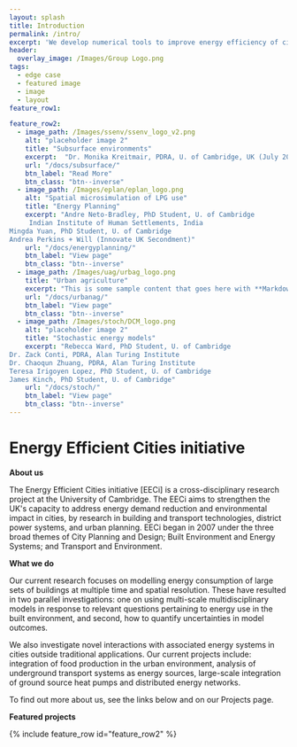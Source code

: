 ```yaml
---
layout: splash
title: Introduction
permalink: /intro/
excerpt: 'We develop numerical tools to improve energy efficiency of cities'
header:
  overlay_image: /Images/Group Logo.png
tags:
  - edge case
  - featured image
  - image
  - layout
feature_row1:

feature_row2:
  - image_path: /Images/ssenv/ssenv_logo_v2.png
    alt: "placeholder image 2"
    title: "Subsurface environments"
    excerpt:  "Dr. Monika Kreitmair, PDRA, U. of Cambridge, UK (July 2019) \n Dr. Nikolas Makasis, PDRA, U. of Cambridge, UK (May 2019) "
    url: "/docs/subsurface/"
    btn_label: "Read More"
    btn_class: "btn--inverse"
  - image_path: /Images/eplan/eplan_logo.png
    alt: "Spatial microsimulation of LPG use"
    title: "Energy Planning"
    excerpt: "Andre Neto-Bradley, PhD Student, U. of Cambridge
     Indian Institute of Human Settlements, India
Mingda Yuan, PhD Student, U. of Cambridge
Andrea Perkins + Will (Innovate UK Secondment)"
    url: "/docs/energyplanning/"
    btn_label: "View page"
    btn_class: "btn--inverse"
  - image_path: /Images/uag/urbag_logo.png
    title: "Urban agriculture"
    excerpt: "This is some sample content that goes here with **Markdown** formatting."
    url: "/docs/urbanag/"
    btn_label: "View page"
    btn_class: "btn--inverse"
  - image_path: /Images/stoch/DCM_logo.png
    alt: "placeholder image 2"
    title: "Stochastic energy models"
    excerpt: "Rebecca Ward, PhD Student, U. of Cambridge
Dr. Zack Conti, PDRA, Alan Turing Institute
Dr. Chaoqun Zhuang, PDRA, Alan Turing Institute
Teresa Irigoyen Lopez, PhD Student, U. of Cambridge
James Kinch, PhD Student, U. of Cambridge"
    url: "/docs/stoch/"
    btn_label: "View page"
    btn_class: "btn--inverse"
---
```


# Energy Efficient Cities initiative


**About us**

The Energy Efficient Cities initiative [EECi] is a cross-disciplinary research project at the University of Cambridge. The EECi aims to strengthen the UK's capacity to address energy demand reduction and environmental impact in cities, by research in building and transport technologies, district power systems, and urban planning. EECi began in 2007 under the three broad themes of City Planning and Design; Built Environment and Energy Systems; and Transport and Environment. 


**What we do**

Our current research focuses on modelling energy consumption of large sets of buildings at multiple time and spatial resolution. These have resulted in two parallel investigations: one on using multi-scale multidisciplinary models in response to relevant questions pertaining to energy use in the built environment, and second, how to quantify uncertainties in model outcomes.

We also investigate novel interactions with associated energy systems in cities outside traditional applications. Our current projects include: integration of food production in the urban environment, analysis of underground transport systems as energy sources, large-scale integration of ground source heat pumps and distributed energy networks.

To find out more about us, see the links below and on our Projects page.

**Featured projects**

{% include feature_row id="feature_row2" %}


